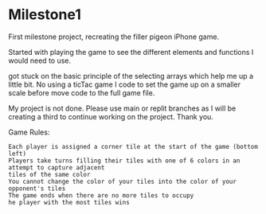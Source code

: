 # Milestone1
First milestone project, recreating the filler pigeon iPhone game.

Started with playing the game to see the different elements and functions I would need to use.

got stuck on the basic principle of the selecting arrays which help me up a little bit. No using a ticTac game I code to set the game up on a smaller scale before move code to the full game file.

My project is not done. Please use main or replit branches as I will be creating a third to continue working on the project.
Thank you.

Game Rules:

    Each player is assigned a corner tile at the start of the game (bottom left)
    Players take turns filling their tiles with one of 6 colors in an attempt to capture adjacent
    tiles of the same color
    You cannot change the color of your tiles into the color of your opponent's tiles
    The game ends when there are no more tiles to occupy
    he player with the most tiles wins
